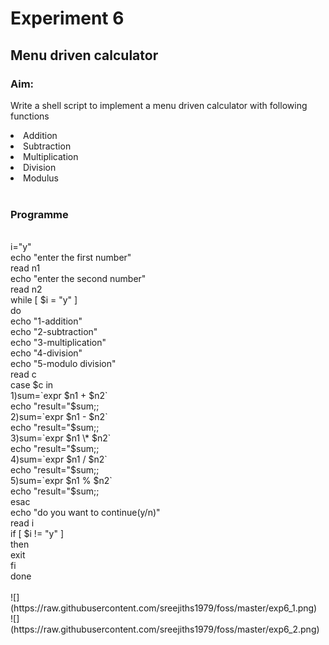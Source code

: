 # <Text align="center">Experiment 6 </Text>
## <centre>Menu driven calculator</centre>
### Aim:
Write a shell script to implement a menu driven calculator with following functions
<li>Addition</li>
<li>Subtraction</li>
<li>Multiplication</li>
<li>Division</li>
<li>Modulus</li>
<br>

### Programme
<br>
i="y"<br>
echo "enter the first number"<br>
read n1<br>
echo "enter the second number"<br>
read n2<br>
while [ $i = "y" ]<br>
	do<br>
	echo "1-addition"<br>
	echo "2-subtraction"<br>
	echo "3-multiplication"<br>
	echo "4-division"<br>
	echo "5-modulo division"<br>
	read c<br>
	case $c in<br>
1)sum=`expr $n1 + $n2`<br>
	echo "result="$sum;;<br>
2)sum=`expr $n1 - $n2`<br>
	echo "result="$sum;;<br>
3)sum=`expr $n1 \* $n2`<br>
	echo "result="$sum;;<br>
4)sum=`expr $n1 / $n2`<br>
	echo "result="$sum;;<br>
5)sum=`expr $n1 % $n2`<br>
	echo "result="$sum;;<br>
esac<br>
	echo "do you want to continue(y/n)"<br>
read i<br>
if [ $i != "y" ]<br>
	then<br>
	exit<br>
fi<br>
done<br>
<br>
![](https://raw.githubusercontent.com/sreejiths1979/foss/master/exp6_1.png)<br>
![](https://raw.githubusercontent.com/sreejiths1979/foss/master/exp6_2.png)<br>
